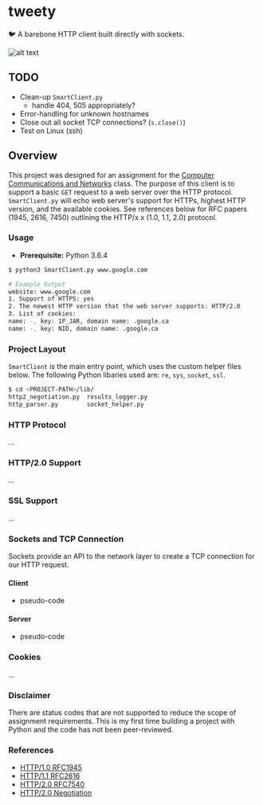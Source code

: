 # tweety
:bird: A barebone HTTP client built directly with sockets.

![alt text](https://github.com/williamgrosset/tweety/blob/master/example.gif "SmartClient example")

## TODO
+ Clean-up `SmartClient.py`
  + handle 404, 505 appropriately?
+ Error-handling for unknown hostnames
+ Close out all socket TCP connections? (`s.close()`)
+ Test on Linux (ssh)

## Overview
This project was designed for an assignment for the [Computer Communications and Networks](https://github.com/williamgrosset/tweety/blob/master/csc361_p1.pdf) class. The purpose of this client is to support a basic `GET` request to a web server over the HTTP protocol. `SmartClient.py` will echo web server's support for HTTPs, highest HTTP version, and the available cookies. See references below for RFC papers (1945, 2616, 7450) outlining the HTTP/x.x (1.0, 1.1, 2.0) protocol.

### Usage 
+ **Prerequisite:** Python 3.6.4
```bash
$ python3 SmartClient.py www.google.com

# Example Output
website: www.google.com
1. Support of HTTPS: yes
2. The newest HTTP version that the web server supports: HTTP/2.0
3. List of cookies:
name: -, key: 1P_JAR, domain name: .google.ca
name: -, key: NID, domain name: .google.ca
```

### Project Layout
`SmartClient` is the main entry point, which uses the custom helper files below. The following Python libaries used are: `re`, `sys`, `socket`, `ssl`.

```bash
$ cd <PROJECT-PATH>/lib/
http2_negotiation.py  results_logger.py
http_parser.py        socket_helper.py
```

### HTTP Protocol
...

### HTTP/2.0 Support
...

### SSL Support
...

### Sockets and TCP Connection
Sockets provide an API to the network layer to create a TCP connection for our HTTP request.

#### Client
+ pseudo-code

#### Server
+ pseudo-code

### Cookies
...

### Disclaimer
There are status codes that are not supported to reduce the scope of assignment requirements. This is my first time building a project with Python and the code has not been peer-reviewed.

### References
+ [HTTP/1.0 RFC1945](https://tools.ietf.org/html/rfc1945)
+ [HTTP/1.1 RFC2616](https://tools.ietf.org/html/rfc2616)
+ [HTTP/2.0 RFC7540](https://tools.ietf.org/html/rfc7540)
+ [HTTP/2.0 Negotiation](https://python-hyper.org/projects/h2/en/stable/negotiating-http2.html)
